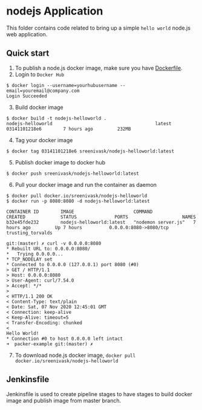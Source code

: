 # nodejs Application

This folder contains code related to bring up a simple `hello world` node.js web application.

## Quick start

1. To publish a node.js docker image, make sure you have [Dockerfile](https://github.com/Ksreenivas/nodejs-application/blob/main/nodejs-hello-world/Dockerfile).
2. Login to `Docker Hub`
```
$ docker login --username=yourhubusername --email=youremail@company.com
Login Succeeded
```
3. Build docker image 
```
$ docker build -t nodejs-helloworld .
nodejs-helloworld                                      latest              03141101218e6        7 hours ago         232MB
```
4. Tag your docker image
```
$ docker tag 03141101218e6 sreenivask/nodejs-helloworld:latest
```
5. Publish docker image to docker hub
```
$ docker push sreenivask/nodejs-helloworld:latest
```
6. Pull your docker image and run the container as daemon
```
$ docker pull docker.io/sreenivask/nodejs-helloworld 
$ docker run -p 8080:8080 -d nodejs-helloworld:latest

CONTAINER ID        IMAGE                      COMMAND               CREATED             STATUS              PORTS                    NAMES
b32e45fde232        nodejs-helloworld:latest   "nodemon server.js"   7 hours ago         Up 7 hours          0.0.0.0:8080->8080/tcp   trusting_torvalds

git:(master) ✗ curl -v 0.0.0.0:8080
* Rebuilt URL to: 0.0.0.0:8080/
*   Trying 0.0.0.0...
* TCP_NODELAY set
* Connected to 0.0.0.0 (127.0.0.1) port 8080 (#0)
> GET / HTTP/1.1
> Host: 0.0.0.0:8080
> User-Agent: curl/7.54.0
> Accept: */*
>
< HTTP/1.1 200 OK
< Content-Type: text/plain
< Date: Sat, 07 Nov 2020 12:45:01 GMT
< Connection: keep-alive
< Keep-Alive: timeout=5
< Transfer-Encoding: chunked
<
Hello World!
* Connection #0 to host 0.0.0.0 left intact
➜  packer-example git:(master) ✗
```

7. To download node.js docker image, `docker pull docker.io/sreenivask/nodejs-helloworld`

## Jenkinsfile

Jenkinsfile is used to create pipeline stages to have stages to build docker image and publish image from master branch.